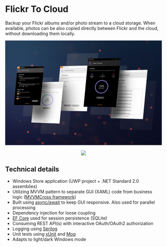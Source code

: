 # Flickr To Cloud
Backup your Flickr albums and/or photo stream to a cloud storage. When available, photos can be also copied directly between Flickr and the cloud, without downloading them locally.

![](https://github.com/havlicekp/flickr-to-cloud/blob/master/images/mockup4.jpg)

<p align="center">
<a href="//www.microsoft.com/store/apps/9N95CQ7CN70P?cid=storebadge&ocid=badge"><img src="https://assets.windowsphone.com/85864462-9c82-451e-9355-a3d5f874397a/English_get-it-from-MS_InvariantCulture_Default.png" height="50" /></a>
  </p>

## Technical details
* Windows Store application (UWP project + .NET Standard 2.0 assemblies)
* Utilizing MVVM pattern to separate GUI (XAML) code from business logic ([MVVMCross framework](https://www.mvvmcross.com/))
* Built using [async/await](https://docs.microsoft.com/en-us/dotnet/csharp/programming-guide/concepts/async/)  to keep GUI responsive. Also used for parallel processing
* Dependency injection for loose coupling
* [EF Core](https://github.com/aspnet/EntityFrameworkCore) used for session persistence (SQLite)
* Consuming REST API(s) with interactive OAuth/OAuth2 authorization
* Logging using [Serilog](https://serilog.net/)
* Unit tests using [xUnit](https://xunit.net/) and [Moq](https://github.com/moq/moq4) 
* Adapts to light/dark Windows mode 

